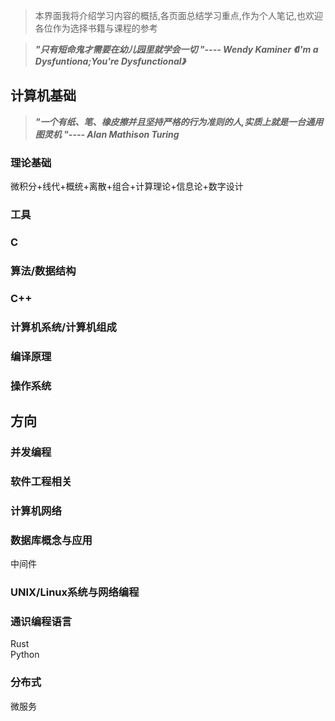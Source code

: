 >本界面我将介绍学习内容的概括,各页面总结学习重点,作为个人笔记,也欢迎各位作为选择书籍与课程的参考

>___"只有短命鬼才需要在幼儿园里就学会一切 "---- Wendy Kaminer 《I'm a Dysfuntiona;You're Dysfunctional》___

## 计算机基础

>___"一个有纸、笔、橡皮擦并且坚持严格的行为准则的人,实质上就是一台通用图灵机 "---- Alan Mathison Turing___

### 理论基础
微积分+线代+概统+离散+组合+计算理论+信息论+数字设计

### 工具

### C

### 算法/数据结构

### C++

### 计算机系统/计算机组成

### 编译原理

### 操作系统


## 方向

### 并发编程

### 软件工程相关

### 计算机网络

### 数据库概念与应用

中间件

### UNIX/Linux系统与网络编程

### 通识编程语言

Rust  
Python   

### 分布式

微服务